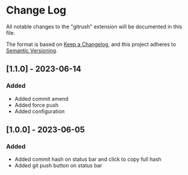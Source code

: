 # Change Log

All notable changes to the "gitrush" extension will be documented in this file.

The format is based on [Keep a Changelog](https://keepachangelog.com/en/1.0.0/),
and this project adheres to [Semantic Versioning](https://semver.org/spec/v2.0.0.html).

## [1.1.0] - 2023-06-14

### Added

- Added commit amend
- Added force push
- Added configuration

## [1.0.0] - 2023-06-05

### Added

- Added commit hash on status bar and click to copy full hash
- Added git push button on status bar

